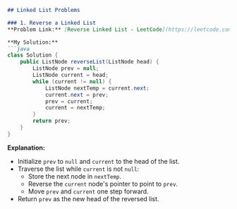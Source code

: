```markdown
## Linked List Problems

### 1. Reverse a Linked List
**Problem Link:** [Reverse Linked List - LeetCode](https://leetcode.com/problems/reverse-linked-list/)

**My Solution:**
```java
class Solution {
    public ListNode reverseList(ListNode head) {
        ListNode prev = null;
        ListNode current = head;
        while (current != null) {
            ListNode nextTemp = current.next;
            current.next = prev;
            prev = current;
            current = nextTemp;
        }
        return prev;
    }
}
```

**Explanation:**
- Initialize `prev` to `null` and `current` to the head of the list.
- Traverse the list while `current` is not `null`:
  - Store the next node in `nextTemp`.
  - Reverse the `current` node's pointer to point to `prev`.
  - Move `prev` and `current` one step forward.
- Return `prev` as the new head of the reversed list.

